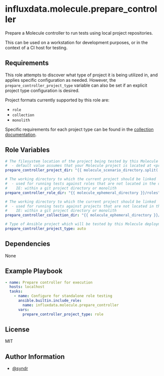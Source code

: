 influxdata.molecule.prepare_controller
=========

Prepare a Molecule controller to run tests using local project repositories.

This can be used on a workstation for development purposes, or in the context of a CI host for testing.

Requirements
------------

This role attempts to discover what type of project it is being utilized in, and applies specific configuration as needed. However, the `prepare_controller_project_type` variable can also be set if an explicit project type configuration is desired.

Project formats currently supported by this role are:  
* `role`
* `collection`
* `monolith`

Specific requirements for each project type can be found in the [collection documentation](../../README.md#project-requirements).

Role Variables
--------------

```yaml
# The filesystem location of the project being tested by this Molecule configuration
#  - default value assumes that your Molecule project is located at <project dir>/molecule/<scenario>
prepare_controller_project_dir: "{{ molecule_scenario_directory.split('/')[:-2] | join('/') }}"

# The working directory to which the current project should be linked
#  - used for running tests against roles that are not located in the default system locations
#    IE: within a git project directory or monolith
prepare_controller_role_dir: "{{ molecule_ephemeral_directory }}/roles"

# The working directory to which the current project should be linked
#  - used for running tests against projects that are not located in the default system locations
#    IE: within a git project directory or monolith
prepare_controller_collection_dir: "{{ molecule_ephemeral_directory }}/collections"

# Type of Ansible project which will be tested by this Molecule deployment
prepare_controller_project_type: auto
```

Dependencies
------------

None

Example Playbook
----------------

```yaml
- name: Prepare controller for execution
  hosts: localhost
  tasks:
    - name: Configure for standalone role testing
      ansible.builtin.include_role:
        name: influxdata.molecule.prepare_controller
      vars:
        prepare_controller_project_type: role
```

License
-------

MIT

Author Information
------------------

- [@syndr](https://github.com/syndr/)

